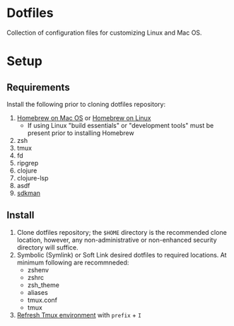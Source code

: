 # Dotfiles

Collection of configuration files for customizing Linux and Mac OS.

# Setup

## Requirements
Install the following prior to cloning dotfiles repository:
1. [Homebrew on Mac OS](https://brew.sh/#install) or [Homebrew on Linux](https://docs.brew.sh/Homebrew-on-Linux)
    - If using Linux "build essentials" or "development tools" must be present prior to installing Homebrew
2. zsh
3. tmux
4. fd
5. ripgrep
6. clojure
7. clojure-lsp
8. asdf
9. [sdkman](https://sdkman.io/install)

## Install

1. Clone dotfiles repository; the `$HOME` directory is the recommended clone location, however, any non-administrative or non-enhanced security directory will suffice.
2. Symbolic (Symlink) or Soft Link desired dotfiles to required locations. At minimum following are recommneded:
    - zshenv
    - zshrc
    - zsh_theme
    - aliases
    - tmux.conf
    - tmux
3. [Refresh Tmux environment](https://github.com/tmux-plugins/tpm#key-bindings) with `prefix` + `I`
